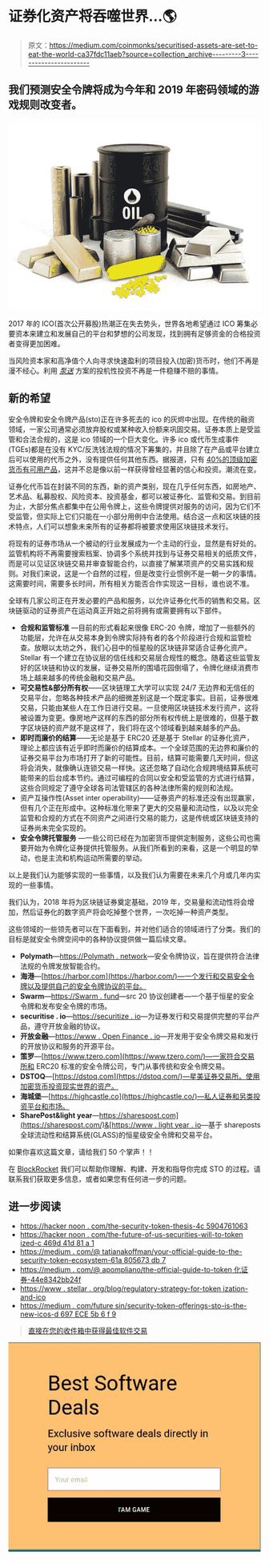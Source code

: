 # 证券化资产将吞噬世界…🌎

> 原文：<https://medium.com/coinmonks/securitised-assets-are-set-to-eat-the-world-ca37fdc11aeb?source=collection_archive---------3----------------------->

## 我们预测安全令牌将成为今年和 2019 年密码领域的游戏规则改变者。

![](img/04cb2c3df1691f1180006be294deefba.png)

2017 年的 ICO(首次公开募股)热潮正在失去势头，世界各地希望通过 ICO 筹集必要资本来建立和发展自己的平台和梦想的公司发现，找到拥有足够资金的合格投资者变得更加困难。

当风险资本家和高净值个人向寻求快速盈利的项目投入(加密)货币时，他们不再是漫不经心。利用 [*泵送*](https://en.wikipedia.org/wiki/Pump_and_dump) 方案的投机性投资不再是一件稳赚不赔的事情。

## 新的希望

安全令牌和安全令牌产品(sto)正在许多死去的 ico 的灰烬中出现。在传统的融资领域，一家公司通常必须放弃股权或某种收入份额来巩固交易。证券本质上是受监管和合法合规的，这是 ico 领域的一个巨大变化。许多 ico 或代币生成事件(TGEs)都是在没有 KYC/反洗钱法规的情况下筹集的，并且除了在产品或平台建立后可以使用的代币之外，没有提供任何其他东西。据报道，只有 [40%的顶级加密货币有可用产品](https://cryptodisrupt.com/only-40-percent-of-top-cryptocurrencies-have-a-working-product/)，这并不总是像以前一样获得曾经显著的信心和投资。潮流在变。

证券化代币旨在封装不同的东西，新的资产类别，现在几乎任何东西，如房地产、艺术品、私募股权、风险资本、投资基金，都可以被证券化、监管和交易。到目前为止，大部分焦点都集中在公用令牌上，这些令牌提供对服务的访问，因为它们不受监管，但实际上它们只能在一小部分用例中合法使用。结合这一点和区块链的技术特点，人们可以想象未来所有的证券都将被要求使用区块链技术发行。

将现有的证券市场从一个被动的行业发展成为一个主动的行业，显然是有好处的。监管机构将不再需要搜索档案、协调多个系统并找到与证券交易相关的纸质文件，而是可以见证区块链交易并审查智能合约，以直接了解某项资产的交易实践和规则。对我们来说，这是一个自然的过程，但是改变行业惯例不是一朝一夕的事情。这需要时间，需要多长时间，所有相关方能否合作实现这一目标，谁也说不准。

全球有几家公司正在开发必要的产品和服务，以允许证券化代币的销售和交易。区块链驱动的证券资产在运动真正开始之前将拥有或需要拥有以下部件。

*   **合规和监管标准** —目前的形式看起来很像 ERC-20 令牌，增加了一些额外的功能层，允许在从交易本身到令牌实际持有者的各个阶段进行合规和监管检查。放眼以太坊之外，我们心目中的恒星般的区块链非常适合证券化资产。Stellar 有一个建立在协议层的信任线和交易层合规性的概念。随着这些监管友好的区块链和协议的发展，证券交易所的围墙花园倒塌了，令牌化继续消费市场上越来越多的传统金融和交易产品。
*   **可交易性&部分所有权**——区块链理工大学可以实现 24/7 无边界和无信任的交易平台，忽略各种技术产品的细微差别这是一个既定事实。目前，证券很难交易，只能由某些人在工作日进行交易。一旦使用区块链技术发行资产，这将被设置为变更。像房地产这样的东西的部分所有权传统上是很难的，但基于数字区块链的资产就不是这样了，我们将在这个领域看到越来越多的产品。
*   **即时而廉价的结算**——无论是基于 ERC20 还是基于 Stellar 的证券化资产，理论上都应该有近乎即时而廉价的结算成本。一个全球范围的无边界和廉价的证券交易平台为市场打开了新的可能性。目前，结算可能需要几天时间，但这将会消失，就像确认连锁交易一样快。这还忽略了自动化合规跨境结算系统可能带来的后台成本节约。通过可编程的合同以安全和受监管的方式进行结算，这些合同规定了遵守全球各司法管辖区的各种法律所需的规则和法规。
*   资产互操作性(Asset inter operability)——证券资产的标准还没有出现赢家，但有几个正在形成中。这种标准化带来了更大的交易量和流动性，以及以完全监管和合规的方式在不同资产之间进行交易的能力，这是传统或区块链支持的证券尚未完全实现的。
*   **安全令牌托管服务** —一些公司已经在为加密货币提供定制服务，这些公司也需要开始为令牌化证券提供托管服务。从我们所看到的来看，这是一个明显的举动，也是主流和机构运动所需要的举动。

以上是我们认为能够实现的一些事情，以及我们认为需要在未来几个月或几年内实现的一些事情。

我们认为，2018 年将为区块链证券奠定基础，2019 年，交易量和流动性将会增加，然后证券化的数字资产将会吃掉整个世界，一次吃掉一种资产类型。

这些领域的一些领先者可以在下面看到，并对他们适合的领域进行了分类。我们的目标是就安全令牌空间中的各种协议提供做一篇后续文章。

*   **Polymath**—[https://Polymath . network](https://polymath.network/)—安全令牌协议，旨在提供符合法律法规的令牌发放智能合约。
*   **海港**—[https://harbor.com](https://harbor.com/)—一个发行和交易安全令牌以及提供自己的安全令牌协议的平台。
*   **Swarm**—[https://Swarm . fund](https://swarm.fund/)—src 20 协议创建者—一个基于恒星的安全令牌和发布安全令牌的市场。
*   **securitise . io**—[https://securitize . io](https://securitize.io/)—为证券发行和交易提供完整的平台产品，遵守开放金融的协议。
*   **开放金融**—[https://www . Open Finance . io](https://www.openfinance.io/)—开发用于安全令牌交易和发行的开放协议和服务的开源平台。
*   **策罗**—[https://www.tzero.com](https://www.tzero.com/)—一家符合交易所和 ERC20 标准的安全令牌公司，专门从事传统和安全令牌交易。
*   **DSTOQ**—[https://dstoq.com](https://dstoq.com/)—星美证券交易所。使用加密货币投资现实世界的资产。
*   **海城堡**—[https://highcastle.co](https://highcastle.co/)—私人证券和另类投资平台和市场。
*   **SharePost&light year**—[https://sharespost.com](https://sharespost.com/)&[https://www . light year . io](https://www.lightyear.io/)—基于 shareposts 全球流动性和结算系统(GLASS)的恒星级安全令牌和交易平台。

如果你喜欢这篇文章，请给我们 50 个掌声！！

在 [BlockRocket](http://www.blockrocket.tech/) 我们可以帮助你理解、构建、开发和指导你完成 STO 的过程。请联系我们获取更多信息，或者如果您有任何进一步的问题。

## 进一步阅读

*   [https://hacker noon . com/the-security-token-thesis-4c 5904761063](https://hackernoon.com/the-security-token-thesis-4c5904761063)
*   [https://hacker noon . com/the-future-of-us-securities-will-to-token ized-c 469d 41d 81 a 1](https://hackernoon.com/the-future-of-us-securities-will-be-tokenized-c469d41d81a1)
*   [https://medium . com/@ tatianakoffman/your-official-guide-to-the-security-token-ecosystem-61a 805673 db 7](/@tatianakoffman/your-official-guide-to-the-security-token-ecosystem-61a805673db7)
*   [https://medium . com/@ apompliano/the-official-guide-to-token 化证券-44e8342bb24f](/@apompliano/the-official-guide-to-tokenized-securities-44e8342bb24f)
*   [https://www . stellar . org/blog/regulatory-strategy-for-token ization-and-ico](https://www.stellar.org/blog/regulatory-strategy-for-tokenization-and-ico/)
*   [https://medium . com/future sin/security-token-offerings-sto-is-the-new-icos-d 697 ECE 5b 6 f 9](/futuresin/security-token-offerings-sto-are-the-new-icos-d697ece5b6f9)

> [直接在您的收件箱中获得最佳软件交易](https://coincodecap.com/?utm_source=coinmonks)

[![](img/7c0b3dfdcbfea594cc0ae7d4f9bf6fcb.png)](https://coincodecap.com/?utm_source=coinmonks)